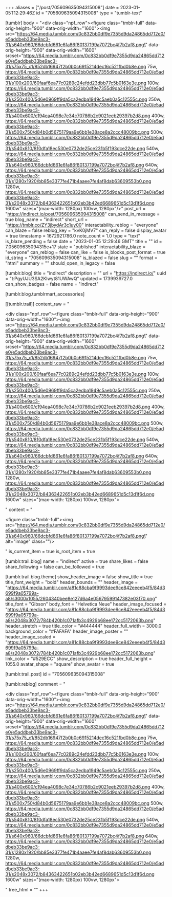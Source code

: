 +++
aliases = ["/post/705609635094315008"]
date = 2023-01-05T12:29:46Z
id = "705609635094315008"
type = "tumblr-text"

[tumblr]
body = "<div class=\"npf_row\"><figure class=\"tmblr-full\" data-orig-height=\"900\" data-orig-width=\"1600\"><img src=\"https://64.media.tumblr.com/0c832bb0df9e7355d9da24865dd712e0/e5addbeb33be9ac3-31/s640x960/66dcbfd661e6fa86f80137199a7072bc4f7b2af8.png\" data-orig-height=\"900\" data-orig-width=\"1600\" srcset=\"https://64.media.tumblr.com/0c832bb0df9e7355d9da24865dd712e0/e5addbeb33be9ac3-31/s75x75_c1/852db16947f2b0b0c6915214dec16c521fbd0b8e.png 75w, https://64.media.tumblr.com/0c832bb0df9e7355d9da24865dd712e0/e5addbeb33be9ac3-31/s100x200/60faaf6ea77c0289c24efdd23dbb77c5b0163e3e.png 100w, https://64.media.tumblr.com/0c832bb0df9e7355d9da24865dd712e0/e5addbeb33be9ac3-31/s250x400/5d6e0969ff9da5ca2edba1949c5aeb0a5c12555c.png 250w, https://64.media.tumblr.com/0c832bb0df9e7355d9da24865dd712e0/e5addbeb33be9ac3-31/s400x600/c194ea4098c7e34c70786b2c9021eeb29397b2d8.png 400w, https://64.media.tumblr.com/0c832bb0df9e7355d9da24865dd712e0/e5addbeb33be9ac3-31/s500x750/d84b0d5675179aa9e6bb1e38ace8a2ccc48009bc.png 500w, https://64.media.tumblr.com/0c832bb0df9e7355d9da24865dd712e0/e5addbeb33be9ac3-31/s540x810/810dfa18ec530e0732de25ce231b5f193dce22de.png 540w, https://64.media.tumblr.com/0c832bb0df9e7355d9da24865dd712e0/e5addbeb33be9ac3-31/s640x960/66dcbfd661e6fa86f80137199a7072bc4f7b2af8.png 640w, https://64.media.tumblr.com/0c832bb0df9e7355d9da24865dd712e0/e5addbeb33be9ac3-31/s1280x1920/bb85e3377fe471b4aaee7fe4af8dab63609553b0.png 1280w, https://64.media.tumblr.com/0c832bb0df9e7355d9da24865dd712e0/e5addbeb33be9ac3-31/s2048x3072/b84363422651b02eb3b42ed6689651d5c13d1f6d.png 1600w\" sizes=\"(max-width: 1280px) 100vw, 1280px\"/></figure></div>"
post_url = "https://indirect.io/post/705609635094315008"
can_send_in_message = true
blog_name = "indirect"
short_url = "https://tmblr.co/ZY3jbydAr3c1uy00"
interactability_reblog = "everyone"
can_blaze = false
reblog_key = "kvK0jMV7"
can_reply = false
display_avatar = true
timestamp = 1672921786.0
note_count = 1.0
type = "text"
is_blaze_pending = false
date = "2023-01-05 12:29:46 GMT"
title = ""
id = 7.05609635094315e+17
state = "published"
interactability_blaze = "everyone"
can_reblog = false
can_like = false
is_blocks_post_format = true
id_string = "705609635094315008"
is_blazed = false
slug = ""
format = "html"
summary = ""
should_open_in_legacy = false

[tumblr.blog]
title = "indirect"
description = ""
url = "https://indirect.io/"
uuid = "t:PgyUJU3SA2Klwyt81UWAwQ"
updated = 1739939727.0
can_show_badges = false
name = "indirect"

[tumblr.blog.tumblrmart_accessories]

[[tumblr.trail]]
content_raw = "<p><div class=\"npf_row\"><figure class=\"tmblr-full\" data-orig-height=\"900\" data-orig-width=\"1600\"><img src=\"https://64.media.tumblr.com/0c832bb0df9e7355d9da24865dd712e0/e5addbeb33be9ac3-31/s640x960/66dcbfd661e6fa86f80137199a7072bc4f7b2af8.png\" data-orig-height=\"900\" data-orig-width=\"1600\" srcset=\"https://64.media.tumblr.com/0c832bb0df9e7355d9da24865dd712e0/e5addbeb33be9ac3-31/s75x75_c1/852db16947f2b0b0c6915214dec16c521fbd0b8e.png 75w, https://64.media.tumblr.com/0c832bb0df9e7355d9da24865dd712e0/e5addbeb33be9ac3-31/s100x200/60faaf6ea77c0289c24efdd23dbb77c5b0163e3e.png 100w, https://64.media.tumblr.com/0c832bb0df9e7355d9da24865dd712e0/e5addbeb33be9ac3-31/s250x400/5d6e0969ff9da5ca2edba1949c5aeb0a5c12555c.png 250w, https://64.media.tumblr.com/0c832bb0df9e7355d9da24865dd712e0/e5addbeb33be9ac3-31/s400x600/c194ea4098c7e34c70786b2c9021eeb29397b2d8.png 400w, https://64.media.tumblr.com/0c832bb0df9e7355d9da24865dd712e0/e5addbeb33be9ac3-31/s500x750/d84b0d5675179aa9e6bb1e38ace8a2ccc48009bc.png 500w, https://64.media.tumblr.com/0c832bb0df9e7355d9da24865dd712e0/e5addbeb33be9ac3-31/s540x810/810dfa18ec530e0732de25ce231b5f193dce22de.png 540w, https://64.media.tumblr.com/0c832bb0df9e7355d9da24865dd712e0/e5addbeb33be9ac3-31/s640x960/66dcbfd661e6fa86f80137199a7072bc4f7b2af8.png 640w, https://64.media.tumblr.com/0c832bb0df9e7355d9da24865dd712e0/e5addbeb33be9ac3-31/s1280x1920/bb85e3377fe471b4aaee7fe4af8dab63609553b0.png 1280w, https://64.media.tumblr.com/0c832bb0df9e7355d9da24865dd712e0/e5addbeb33be9ac3-31/s2048x3072/b84363422651b02eb3b42ed6689651d5c13d1f6d.png 1600w\" sizes=\"(max-width: 1280px) 100vw, 1280px\"></figure></div></p>"
content = "<p><figure class=\"tmblr-full\"><img src=\"https://64.media.tumblr.com/0c832bb0df9e7355d9da24865dd712e0/e5addbeb33be9ac3-31/s640x960/66dcbfd661e6fa86f80137199a7072bc4f7b2af8.png\" alt=\"image\" class=\"\"/></figure></p>"
is_current_item = true
is_root_item = true

[tumblr.trail.blog]
name = "indirect"
active = true
share_likes = false
share_following = false
can_be_followed = true

[tumblr.trail.blog.theme]
show_header_image = false
show_title = true
title_font_weight = "bold"
header_bounds = ""
header_image = "https://64.media.tumblr.com/a81c88cba9f9993dee9ce842eeeeb4f5/84d3699f9a05799a-a8/s3000x1055/2604340bee8e127d6a4e05679599147382e03f70.png"
title_font = "Gibson"
body_font = "Helvetica Neue"
header_image_focused = "https://64.media.tumblr.com/a81c88cba9f9993dee9ce842eeeeb4f5/84d3699f9a05799a-a8/s2048x3072/784b420b1c071afb3c4929b68ee172cc5172063b.png"
header_stretch = true
title_color = "#444444"
header_full_width = 3000.0
background_color = "#FAFAFA"
header_image_poster = ""
header_image_scaled = "https://64.media.tumblr.com/a81c88cba9f9993dee9ce842eeeeb4f5/84d3699f9a05799a-a8/s2048x3072/784b420b1c071afb3c4929b68ee172cc5172063b.png"
link_color = "#529ECC"
show_description = true
header_full_height = 1055.0
avatar_shape = "square"
show_avatar = true

[tumblr.trail.post]
id = "705609635094315008"

[tumblr.reblog]
comment = "<p><div class=\"npf_row\"><figure class=\"tmblr-full\" data-orig-height=\"900\" data-orig-width=\"1600\"><img src=\"https://64.media.tumblr.com/0c832bb0df9e7355d9da24865dd712e0/e5addbeb33be9ac3-31/s640x960/66dcbfd661e6fa86f80137199a7072bc4f7b2af8.png\" data-orig-height=\"900\" data-orig-width=\"1600\" srcset=\"https://64.media.tumblr.com/0c832bb0df9e7355d9da24865dd712e0/e5addbeb33be9ac3-31/s75x75_c1/852db16947f2b0b0c6915214dec16c521fbd0b8e.png 75w, https://64.media.tumblr.com/0c832bb0df9e7355d9da24865dd712e0/e5addbeb33be9ac3-31/s100x200/60faaf6ea77c0289c24efdd23dbb77c5b0163e3e.png 100w, https://64.media.tumblr.com/0c832bb0df9e7355d9da24865dd712e0/e5addbeb33be9ac3-31/s250x400/5d6e0969ff9da5ca2edba1949c5aeb0a5c12555c.png 250w, https://64.media.tumblr.com/0c832bb0df9e7355d9da24865dd712e0/e5addbeb33be9ac3-31/s400x600/c194ea4098c7e34c70786b2c9021eeb29397b2d8.png 400w, https://64.media.tumblr.com/0c832bb0df9e7355d9da24865dd712e0/e5addbeb33be9ac3-31/s500x750/d84b0d5675179aa9e6bb1e38ace8a2ccc48009bc.png 500w, https://64.media.tumblr.com/0c832bb0df9e7355d9da24865dd712e0/e5addbeb33be9ac3-31/s540x810/810dfa18ec530e0732de25ce231b5f193dce22de.png 540w, https://64.media.tumblr.com/0c832bb0df9e7355d9da24865dd712e0/e5addbeb33be9ac3-31/s640x960/66dcbfd661e6fa86f80137199a7072bc4f7b2af8.png 640w, https://64.media.tumblr.com/0c832bb0df9e7355d9da24865dd712e0/e5addbeb33be9ac3-31/s1280x1920/bb85e3377fe471b4aaee7fe4af8dab63609553b0.png 1280w, https://64.media.tumblr.com/0c832bb0df9e7355d9da24865dd712e0/e5addbeb33be9ac3-31/s2048x3072/b84363422651b02eb3b42ed6689651d5c13d1f6d.png 1600w\" sizes=\"(max-width: 1280px) 100vw, 1280px\"></figure></div></p>"
tree_html = ""
+++
